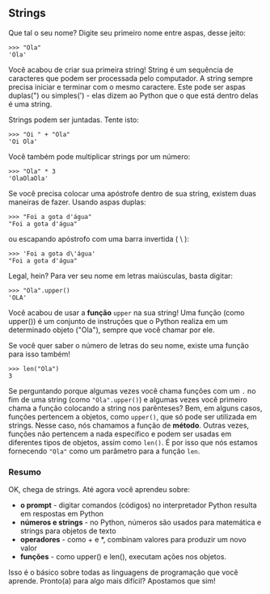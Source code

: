 ## Strings
Que tal o seu nome? Digite seu primeiro nome entre aspas, desse jeito:
```
>>> "Ola"
'Ola'
```
Você acabou de criar sua primeira string! String é um sequência de caracteres que podem ser processada pelo computador. A string sempre precisa iniciar e terminar com o mesmo caractere. Este pode ser aspas duplas(") ou simples(') - elas dizem ao Python que o que está dentro delas é uma string.

Strings podem ser juntadas. Tente isto:
```
>>> "Oi " + "Ola"
'Oi Ola'
```
Você também pode multiplicar strings por um número:
```
>>> "Ola" * 3
'OlaOlaOla'
```

Se você precisa colocar uma apóstrofe dentro de sua string, existem duas maneiras de fazer.
Usando aspas duplas:
```
>>> "Foi a gota d'água"
"Foi a gota d'água"
```

ou escapando apóstrofo com uma barra invertida ( \ ):
```
>>> 'Foi a gota d\'água'
"Foi a gota d'água"
```

Legal, hein? Para ver seu nome em letras maiúsculas, basta digitar:
```
>>> "Ola".upper()
'OLA'
```

Você acabou de usar a **função** ``upper`` na sua string! Uma função (como upper()) é um conjunto de instruções que o Python realiza em um determinado objeto ("Ola"), sempre que você chamar por ele.

Se você quer saber o número de letras do seu nome, existe uma função para isso também!
```
>>> len("Ola")
3
```

Se perguntando porque algumas vezes você chama funções com um ``.`` no fim de uma string (como ``"Ola".upper()``) e algumas vezes você primeiro chama a função colocando a string nos parênteses? Bem, em alguns casos, funções pertencem a objetos, como ``upper()``, que só pode ser utilizada em strings. Nesse caso, nós chamamos a função de **método**. Outras vezes, funções não pertencem a nada específico e podem ser usadas em diferentes tipos de objetos, assim como ``len()``. É por isso que nós estamos fornecendo ``"Ola"`` como um parâmetro para a função ``len``.

### Resumo

OK, chega de strings. Até agora você aprendeu sobre:

- **o prompt** - digitar comandos (códigos) no interpretador Python resulta em respostas em Python
- **números e strings** - no Python, números são usados para matemática e strings para objetos de texto
- **operadores** - como + e *, combinam valores para produzir um novo valor
- **funções** - como upper() e len(), executam ações nos objetos.


Isso é o básico sobre todas as linguagens de programação que você aprende. Pronto(a) para algo mais difícil? Apostamos que sim!
